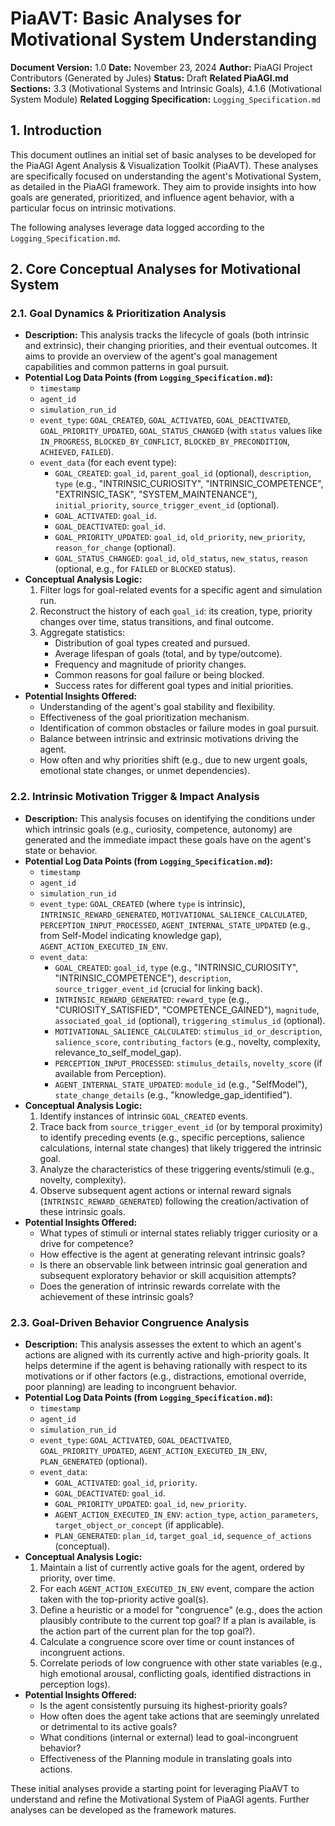 <!-- PiaAGI Project Analysis Document -->
# PiaAVT: Basic Analyses for Motivational System Understanding

**Document Version:** 1.0
**Date:** November 23, 2024
**Author:** PiaAGI Project Contributors (Generated by Jules)
**Status:** Draft
**Related PiaAGI.md Sections:** 3.3 (Motivational Systems and Intrinsic Goals), 4.1.6 (Motivational System Module)
**Related Logging Specification:** `Logging_Specification.md`

## 1. Introduction

This document outlines an initial set of basic analyses to be developed for the PiaAGI Agent Analysis & Visualization Toolkit (PiaAVT). These analyses are specifically focused on understanding the agent's Motivational System, as detailed in the PiaAGI framework. They aim to provide insights into how goals are generated, prioritized, and influence agent behavior, with a particular focus on intrinsic motivations.

The following analyses leverage data logged according to the `Logging_Specification.md`.

## 2. Core Conceptual Analyses for Motivational System

### 2.1. Goal Dynamics & Prioritization Analysis

*   **Description:** This analysis tracks the lifecycle of goals (both intrinsic and extrinsic), their changing priorities, and their eventual outcomes. It aims to provide an overview of the agent's goal management capabilities and common patterns in goal pursuit.
*   **Potential Log Data Points (from `Logging_Specification.md`):**
    *   `timestamp`
    *   `agent_id`
    *   `simulation_run_id`
    *   `event_type`: `GOAL_CREATED`, `GOAL_ACTIVATED`, `GOAL_DEACTIVATED`, `GOAL_PRIORITY_UPDATED`, `GOAL_STATUS_CHANGED` (with `status` values like `IN_PROGRESS`, `BLOCKED_BY_CONFLICT`, `BLOCKED_BY_PRECONDITION`, `ACHIEVED`, `FAILED`).
    *   `event_data` (for each event type):
        *   `GOAL_CREATED`: `goal_id`, `parent_goal_id` (optional), `description`, `type` (e.g., "INTRINSIC_CURIOSITY", "INTRINSIC_COMPETENCE", "EXTRINSIC_TASK", "SYSTEM_MAINTENANCE"), `initial_priority`, `source_trigger_event_id` (optional).
        *   `GOAL_ACTIVATED`: `goal_id`.
        *   `GOAL_DEACTIVATED`: `goal_id`.
        *   `GOAL_PRIORITY_UPDATED`: `goal_id`, `old_priority`, `new_priority`, `reason_for_change` (optional).
        *   `GOAL_STATUS_CHANGED`: `goal_id`, `old_status`, `new_status`, `reason` (optional, e.g., for `FAILED` or `BLOCKED` status).
*   **Conceptual Analysis Logic:**
    1.  Filter logs for goal-related events for a specific agent and simulation run.
    2.  Reconstruct the history of each `goal_id`: its creation, type, priority changes over time, status transitions, and final outcome.
    3.  Aggregate statistics:
        *   Distribution of goal types created and pursued.
        *   Average lifespan of goals (total, and by type/outcome).
        *   Frequency and magnitude of priority changes.
        *   Common reasons for goal failure or being blocked.
        *   Success rates for different goal types and initial priorities.
*   **Potential Insights Offered:**
    *   Understanding of the agent's goal stability and flexibility.
    *   Effectiveness of the goal prioritization mechanism.
    *   Identification of common obstacles or failure modes in goal pursuit.
    *   Balance between intrinsic and extrinsic motivations driving the agent.
    *   How often and why priorities shift (e.g., due to new urgent goals, emotional state changes, or unmet dependencies).

### 2.2. Intrinsic Motivation Trigger & Impact Analysis

*   **Description:** This analysis focuses on identifying the conditions under which intrinsic goals (e.g., curiosity, competence, autonomy) are generated and the immediate impact these goals have on the agent's state or behavior.
*   **Potential Log Data Points (from `Logging_Specification.md`):**
    *   `timestamp`
    *   `agent_id`
    *   `simulation_run_id`
    *   `event_type`: `GOAL_CREATED` (where `type` is intrinsic), `INTRINSIC_REWARD_GENERATED`, `MOTIVATIONAL_SALIENCE_CALCULATED`, `PERCEPTION_INPUT_PROCESSED`, `AGENT_INTERNAL_STATE_UPDATED` (e.g., from Self-Model indicating knowledge gap), `AGENT_ACTION_EXECUTED_IN_ENV`.
    *   `event_data`:
        *   `GOAL_CREATED`: `goal_id`, `type` (e.g., "INTRINSIC_CURIOSITY", "INTRINSIC_COMPETENCE"), `description`, `source_trigger_event_id` (crucial for linking back).
        *   `INTRINSIC_REWARD_GENERATED`: `reward_type` (e.g., "CURIOSITY_SATISFIED", "COMPETENCE_GAINED"), `magnitude`, `associated_goal_id` (optional), `triggering_stimulus_id` (optional).
        *   `MOTIVATIONAL_SALIENCE_CALCULATED`: `stimulus_id_or_description`, `salience_score`, `contributing_factors` (e.g., novelty, complexity, relevance_to_self_model_gap).
        *   `PERCEPTION_INPUT_PROCESSED`: `stimulus_details`, `novelty_score` (if available from Perception).
        *   `AGENT_INTERNAL_STATE_UPDATED`: `module_id` (e.g., "SelfModel"), `state_change_details` (e.g., "knowledge_gap_identified").
*   **Conceptual Analysis Logic:**
    1.  Identify instances of intrinsic `GOAL_CREATED` events.
    2.  Trace back from `source_trigger_event_id` (or by temporal proximity) to identify preceding events (e.g., specific perceptions, salience calculations, internal state changes) that likely triggered the intrinsic goal.
    3.  Analyze the characteristics of these triggering events/stimuli (e.g., novelty, complexity).
    4.  Observe subsequent agent actions or internal reward signals (`INTRINSIC_REWARD_GENERATED`) following the creation/activation of these intrinsic goals.
*   **Potential Insights Offered:**
    *   What types of stimuli or internal states reliably trigger curiosity or a drive for competence?
    *   How effective is the agent at generating relevant intrinsic goals?
    *   Is there an observable link between intrinsic goal generation and subsequent exploratory behavior or skill acquisition attempts?
    *   Does the generation of intrinsic rewards correlate with the achievement of these intrinsic goals?

### 2.3. Goal-Driven Behavior Congruence Analysis

*   **Description:** This analysis assesses the extent to which an agent's actions are aligned with its currently active and high-priority goals. It helps determine if the agent is behaving rationally with respect to its motivations or if other factors (e.g., distractions, emotional override, poor planning) are leading to incongruent behavior.
*   **Potential Log Data Points (from `Logging_Specification.md`):**
    *   `timestamp`
    *   `agent_id`
    *   `simulation_run_id`
    *   `event_type`: `GOAL_ACTIVATED`, `GOAL_DEACTIVATED`, `GOAL_PRIORITY_UPDATED`, `AGENT_ACTION_EXECUTED_IN_ENV`, `PLAN_GENERATED` (optional).
    *   `event_data`:
        *   `GOAL_ACTIVATED`: `goal_id`, `priority`.
        *   `GOAL_DEACTIVATED`: `goal_id`.
        *   `GOAL_PRIORITY_UPDATED`: `goal_id`, `new_priority`.
        *   `AGENT_ACTION_EXECUTED_IN_ENV`: `action_type`, `action_parameters`, `target_object_or_concept` (if applicable).
        *   `PLAN_GENERATED`: `plan_id`, `target_goal_id`, `sequence_of_actions` (conceptual).
*   **Conceptual Analysis Logic:**
    1.  Maintain a list of currently active goals for the agent, ordered by priority, over time.
    2.  For each `AGENT_ACTION_EXECUTED_IN_ENV` event, compare the action taken with the top-priority active goal(s).
    3.  Define a heuristic or a model for "congruence" (e.g., does the action plausibly contribute to the current top goal? If a plan is available, is the action part of the current plan for the top goal?).
    4.  Calculate a congruence score over time or count instances of incongruent actions.
    5.  Correlate periods of low congruence with other state variables (e.g., high emotional arousal, conflicting goals, identified distractions in perception logs).
*   **Potential Insights Offered:**
    *   Is the agent consistently pursuing its highest-priority goals?
    *   How often does the agent take actions that are seemingly unrelated or detrimental to its active goals?
    *   What conditions (internal or external) lead to goal-incongruent behavior?
    *   Effectiveness of the Planning module in translating goals into actions.

These initial analyses provide a starting point for leveraging PiaAVT to understand and refine the Motivational System of PiaAGI agents. Further analyses can be developed as the framework matures.
